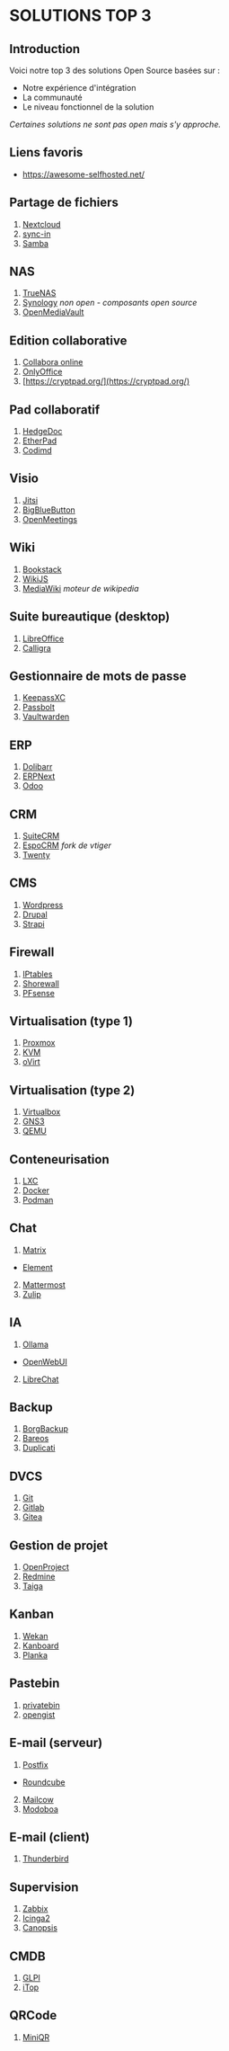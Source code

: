 # SOLUTIONS TOP 3

## Introduction

Voici notre top 3 des solutions Open Source basées sur :

* Notre expérience d'intégration
* La communauté
* Le niveau fonctionnel de la solution

*Certaines solutions ne sont pas open mais s'y approche.*

## Liens favoris

- https://awesome-selfhosted.net/

## Partage de fichiers

1. [Nextcloud](https://nextcloud.com/fr/)
2. [sync-in](https://sync-in.com/fr/)
3. [Samba](samba.org)

## NAS

1. [TrueNAS](https://www.truenas.com/)
2. [Synology](https://www.synology.com/fr-fr) *non open - composants open source*
3. [OpenMediaVault](https://www.openmediavault.org/)

## Edition collaborative

1. [Collabora online](https://www.collaboraonline.com/)
2. [OnlyOffice](https://www.onlyoffice.com/)
3. [https://cryptpad.org/](https://cryptpad.org/)

## Pad collaboratif

1. [HedgeDoc](https://hedgedoc.org/)
2. [EtherPad](https://etherpad.org/)
3. [Codimd](https://github.com/hackmdio/codimd)

## Visio

1. [Jitsi](https://jitsi.org/jitsi-meet/)
2. [BigBlueButton](https://bigbluebutton.org/)
3. [OpenMeetings](https://openmeetings.apache.org/)

## Wiki

1. [Bookstack](https://www.bookstackapp.com/)
2. [WikiJS](https://js.wiki/)
3. [MediaWiki](https://www.mediawiki.org/wiki/MediaWiki) *moteur de wikipedia*


## Suite bureautique (desktop)

1. [LibreOffice](https://fr.libreoffice.org/download/telecharger-libreoffice/)
2. [Calligra](https://calligra.org/)


## Gestionnaire de mots de passe

1. [KeepassXC](https://keepassxc.org/)
2. [Passbolt](https://www.passbolt.com/)
3. [Vaultwarden](https://github.com/dani-garcia/vaultwarden)

## ERP

1. [Dolibarr](https://www.dolibarr.org/)
2. [ERPNext](https://frappe.io/erpnext)
3. [Odoo](https://www.odoo.com/fr_FR)

## CRM

1. [SuiteCRM](https://suitecrm.com/)
2. [EspoCRM](https://www.espocrm.com/) *fork de vtiger*
3. [Twenty](https://twenty.com/)


## CMS

1. [Wordpress](https://wordpress.com/fr/)
2. [Drupal](https://new.drupal.org/home)
3. [Strapi](https://strapi.io/)


## Firewall

1. [IPtables](https://wiki.archlinux.org/title/Iptables)
2. [Shorewall](https://shorewall.org/)
3. [PFsense](https://www.pfsense.org/)

## Virtualisation (type 1)

1. [Proxmox](https://proxmox.com/en/)
2. [KVM](https://linux-kvm.org/page/Main_Page)
3. [oVirt](https://www.ovirt.org/)

## Virtualisation (type 2)

1. [Virtualbox](https://www.virtualbox.org/)
2. [GNS3](https://www.gns3.com/)
3. [QEMU](https://www.qemu.org/)

## Conteneurisation

1. [LXC](https://linuxcontainers.org/)
2. [Docker](https://www.docker.com/)
3. [Podman](https://podman.io/)

## Chat

1. [Matrix](https://matrix.org/)
  * [Element](https://element.io/)
2. [Mattermost](https://mattermost.com/)
3. [Zulip](https://zulip.com/)

## IA

1. [Ollama](https://ollama.com/)
  * [OpenWebUI](https://www.openwebui.com/)
2. [LibreChat](https://www.librechat.ai/)

## Backup

1. [BorgBackup](https://www.borgbackup.org/)
2. [Bareos](https://www.bareos.com/frfr/)
3. [Duplicati](https://duplicati.com/)

## DVCS

1. [Git](https://git-scm.com/)
2. [Gitlab](https://about.gitlab.com/)
3. [Gitea](https://about.gitea.com/)

## Gestion de projet

1. [OpenProject](https://www.openproject.org/fr/)
2. [Redmine](https://www.redmine.org/)
3. [Taiga](https://taiga.io/)

## Kanban

1. [Wekan](https://wekan.fi/)
2. [Kanboard](https://kanboard.org/)
3. [Planka](https://planka.app/)

## Pastebin

1. [privatebin]()
2. [opengist]()

## E-mail (serveur)

1. [Postfix]()
  * [Roundcube]()
2. [Mailcow]()
3. [Modoboa]()

## E-mail (client)

1. [Thunderbird](https://www.thunderbird.net/fr/)

## Supervision

1. [Zabbix]()
2. [Icinga2]()
3. [Canopsis]()

## CMDB

1. [GLPI]()
2. [iTop]()

## QRCode

1. [MiniQR](https://mini-qr-code-generator.vercel.app/)
